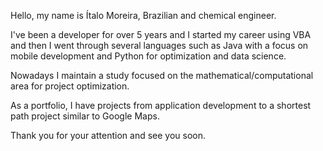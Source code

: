 Hello, my name is Ítalo Moreira, Brazilian and chemical engineer.

I've been a developer for over 5 years and I started my career using VBA and then I went through several languages such as Java with a focus on mobile development  and Python for optimization and data science.

Nowadays I maintain a study focused on the mathematical/computational area for project optimization.

As a portfolio, I have projects from application development to a shortest path project similar to Google Maps.

Thank you for your attention and see you soon.
